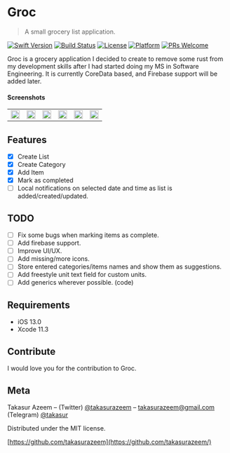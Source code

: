 # Groc
> A small grocery list application.

[![Swift Version][swift-image]][swift-url]
[![Build Status][travis-image]][travis-url]
[![License][license-image]][license-url]
[![Platform](https://img.shields.io/cocoapods/p/LFAlertController.svg?style=flat)](http://cocoapods.org/pods/LFAlertController)
[![PRs Welcome](https://img.shields.io/badge/PRs-welcome-brightgreen.svg?style=flat-square)](http://makeapullrequest.com)

Groc is a grocery application I decided to create  to remove some rust from my development skills after I had started doing my MS in Software Engineering. It is currently CoreData based, and Firebase support will be added later.

#### Screenshots
<table>
  <tr>
    <td><img src="screenshots/1st.png" width=100% height=100%></td>
    <td><img src="screenshots/2nd.png" width=100% height=100%></td>
    <td><img src="screenshots/3rd.png" width=100% height=100%></td>
    <td><img src="screenshots/4th.png" width=100% height=100%></td>
    <td><img src="screenshots/5th.png" width=100% height=100%></td>
    <td><img src="screenshots/6th.png" width=100% height=100%></td>
  </tr>
 </table>

## Features

- [x] Create List
- [x] Create Category
- [x] Add Item
- [x] Mark as completed
- [ ] Local notifications on selected date and time as list is added/created/updated.

## TODO
- [ ] Fix some bugs when marking items as complete.
- [ ] Add firebase support.
- [ ] Improve UI/UX.
- [ ] Add missing/more icons.
- [ ] Store entered categories/items names and show them as suggestions.
- [ ] Add freestyle unit text field for custom units.
- [ ] Add generics wherever possible. (code)

## Requirements

- iOS 13.0
- Xcode 11.3

## Contribute

I would love you for the contribution to Groc.

## Meta

Takasur Azeem – (Twitter) [@takasurazeem](https://twitter.com/takasurazeem) – takasurazeem@gmail.com
(Telegram) [@takasur](https://t.me/takasur)

Distributed under the MIT license.

[https://github.com/takasurazeem](https://github.com/takasurazeem/)

[swift-image]:swift-5.0-orange.svg
[swift-url]: https://swift.org/
[license-image]: https://img.shields.io/badge/License-MIT-blue.svg
[license-url]: LICENSE
[travis-image]: https://img.shields.io/travis/dbader/node-datadog-metrics/master.svg?style=flat-square
[travis-url]: https://travis-ci.org/dbader/node-datadog-metrics
[codebeat-image]: https://codebeat.co/badges/c19b47ea-2f9d-45df-8458-b2d952fe9dad
[codebeat-url]: https://codebeat.co/projects/github-com-vsouza-awesomeios-com
